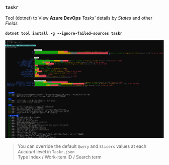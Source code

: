 ### **`taskr`**
Tool (dotnet) to View **Azure DevOps** _Tasks'_ details by _States_ and other _Fields_

**`dotnet tool install -g --ignore-failed-sources taskr`**

![Screenshot](https://github.com/vamsitp/Taskr/blob/master/Screenshot.png?raw=true)

> You can override the default `Query` and `Slicers` values at each _Account_ level in `Taskr.json`   
> Type Index / Work-item ID / Search term 